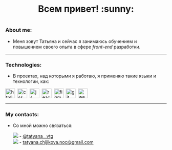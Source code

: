 <h1 align="center">Всем привет! :sunny:<h1>

### About me:

- Меня зовут Татьяна и сейчас я занимаюсь обучением и повышением своего опыта в сфере *front-end* разработки.

---
### **Technologies:**

- В проектах, над которыми я работаю, я применяю такие языки и технологии, как:

<img src="https://cdn.jsdelivr.net/gh/devicons/devicon/icons/html5/html5-original.svg" title="html" width="30" height="30"/>&nbsp;
<img src="https://cdn.jsdelivr.net/gh/devicons/devicon/icons/css3/css3-original.svg" title="css" width="30" height="30"/>&nbsp;
<img src="https://cdn.jsdelivr.net/gh/devicons/devicon/icons/javascript/javascript-original.svg" title="js" width="30" height="30"/>&nbsp;
<img src="https://cdn.jsdelivr.net/gh/devicons/devicon/icons/react/react-original.svg" title="react" width="30" height="30"/>&nbsp;
<img src="https://user-images.githubusercontent.com/107503153/222928443-425bebfa-94f0-465f-82f4-e6e8fef627cc.png" title="figma" width="30" height="30"/>&nbsp;
<img src="https://user-images.githubusercontent.com/107503153/222928565-35c4eb77-1ae5-47f6-a24d-79274dcb4449.png" title="git" width="30" height="30"/>&nbsp;
<img src="https://raw.githubusercontent.com/webpack/media/3e52c178e6ad2428585a2cbf5d22d6dbe0697f0f/logo/icon.svg" title="webpack" width="30" height="30"/>&nbsp;

---
### My contacts:

- Со мной можно связаться:
  
  <img src="https://shields.io/badge/telegram-blue?logo=telegram&style=plastic" /> - [@tatyana__vtg](https://t.me/tatyana_vtg) <br>
  <img src="https://shields.io/badge/Email-red?logo=gmail&style=plastic" /> - tatyana.chijikova.noc@gmail.com
